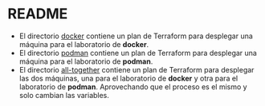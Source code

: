 # README

+ El directorio [docker](docker) contiene un plan de Terraform para desplegar una máquina para el laboratorio de **docker**.
+ El directorio [podman](podman) contiene un plan de Terraform para desplegar una máquina para el laboratorio de **podman**.
+ El directorio [all-together](all-together) contiene un plan de Terraform para desplegar las dos máquinas, una para el laboratorio de **docker** y otra para el laboratorio de **podman**. Aprovechando que el proceso es el mismo y solo cambian las variables.